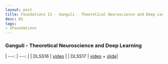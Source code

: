 ```yaml
---
layout: post
title: Foundations II - Ganguli - Theoretical Neuroscience and Deep Learning DLSS16
desc: W1
tags:
- 1Foundations
---
```


### Ganguli - Theoretical Neuroscience and Deep Learning

| ---: | ---: |
| DLSS16 | [video](http://videolectures.net/deeplearning2016_ganguli_theoretical_neuroscience/) |
| DLSS17 | [video](http://videolectures.net/deeplearning2017_ganguli_deep_learning_theory/) +  [slide](http://videolectures.net/site/normal_dl/tag=1129737/deeplearning2017_ganguli_deep_learning_theory_01.pdf)|
